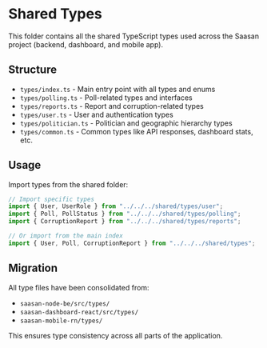 # Shared Types

This folder contains all the shared TypeScript types used across the Saasan project (backend, dashboard, and mobile app).

## Structure

- `types/index.ts` - Main entry point with all types and enums
- `types/polling.ts` - Poll-related types and interfaces
- `types/reports.ts` - Report and corruption-related types
- `types/user.ts` - User and authentication types
- `types/politician.ts` - Politician and geographic hierarchy types
- `types/common.ts` - Common types like API responses, dashboard stats, etc.

## Usage

Import types from the shared folder:

```typescript
// Import specific types
import { User, UserRole } from "../../../shared/types/user";
import { Poll, PollStatus } from "../../../shared/types/polling";
import { CorruptionReport } from "../../../shared/types/reports";

// Or import from the main index
import { User, Poll, CorruptionReport } from "../../../shared/types";
```

## Migration

All type files have been consolidated from:

- `saasan-node-be/src/types/`
- `saasan-dashboard-react/src/types/`
- `saasan-mobile-rn/types/`

This ensures type consistency across all parts of the application.
